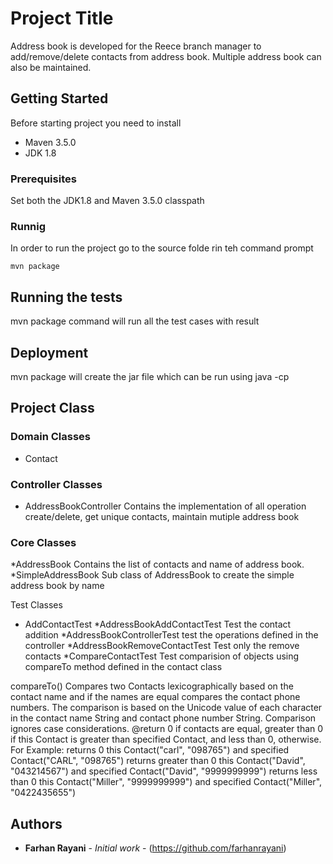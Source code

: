 # Project Title

Address book is developed for the Reece branch manager to add/remove/delete contacts from address book. Multiple address book can also be maintained.

## Getting Started

Before starting project you need to install 
* Maven 3.5.0
* JDK 1.8

### Prerequisites
Set both the JDK1.8 and Maven 3.5.0 classpath


### Runnig

In order to run the project go to the source folde rin teh command prompt


```
mvn package
```



## Running the tests

mvn package command will run all the test cases with result


## Deployment

mvn package will create the jar file which can be run using java -cp 

## Project Class

### Domain Classes
* Contact

### Controller Classes

* AddressBookController
  Contains the implementation of all operation create/delete, get unique contacts, maintain mutiple address book

### Core Classes

*AddressBook
  Contains the list of contacts and name of address book.
*SimpleAddressBook
  Sub class of AddressBook to create the simple address book by name
  
Test Classes

* AddContactTest
*AddressBookAddContactTest
  Test the contact addition
*AddressBookControllerTest
  test the operations defined in the controller
*AddressBookRemoveContactTest
  Test only the remove contacts
*CompareContactTest
  Test comparision of objects using compareTo method defined in the contact class
  
compareTo()
  Compares two Contacts lexicographically based on the contact name and if the names are equal compares the contact phone numbers.
	 The comparison is based on the Unicode value of each character in the contact name String and contact phone number String.
	 Comparison ignores case considerations.
	  @return 0 if contacts are equal, greater than 0 if this Contact is greater than specified Contact, and less
	  than 0, otherwise.
	  For Example:
	  returns 0 this Contact("carl", "098765") and specified Contact("CARL", "098765")
	  returns greater than 0 this Contact("David", "043214567") and specified Contact("David", "9999999999")
	  returns less than 0 this Contact("Miller", "9999999999") and specified Contact("Miller", "0422435655")
	 

## Authors

* **Farhan Rayani** - *Initial work* - (https://github.com/farhanrayani)

